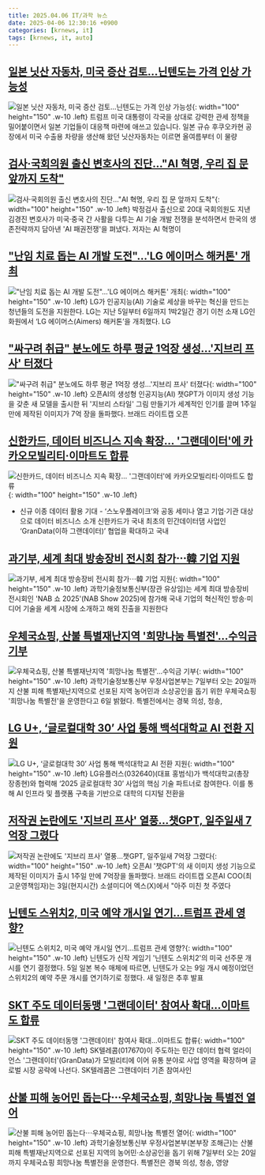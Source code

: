 ```yaml
---
title: 2025.04.06 IT/과학 뉴스
date: 2025-04-06 12:30:16 +0900
categories: [krnews, it]
tags: [krnews, it, auto]
---
```

## [일본 닛산 자동차, 미국 증산 검토…닌텐도는 가격 인상 가능성](https://n.news.naver.com/mnews/article/056/0011925947)

![일본 닛산 자동차, 미국 증산 검토…닌텐도는 가격 인상 가능성](https://mimgnews.pstatic.net/image/origin/056/2025/04/06/11925947.jpg?type=nf220_150){: width="100" height="150" .w-10 .left}
트럼프 미국 대통령이 각국을 상대로 강력한 관세 정책을 밀어붙이면서 일본 기업들이 대응책 마련에 애쓰고 있습니다. 일본 규슈 후쿠오카현 공장에서 미국 수출용 차량을 생산해 왔던 닛산자동차는 이르면 올여름부터 이 물량

## [검사·국회의원 출신 변호사의 진단…"AI 혁명, 우리 집 문 앞까지 도착"](https://n.news.naver.com/mnews/article/421/0008175275)

![검사·국회의원 출신 변호사의 진단…"AI 혁명, 우리 집 문 앞까지 도착"](https://mimgnews.pstatic.net/image/origin/421/2025/04/05/8175275.jpg?type=nf220_150){: width="100" height="150" .w-10 .left}
박정검사 출신으로 20대 국회의원도 지낸 김경진 변호사가 미국·중국 간 사활을 다투는 AI 기술 개발 전쟁을 분석하면서 한국의 생존전략까지 담아낸 'AI 패권전쟁'을 펴냈다. 저자는 AI 혁명이

## ["난임 치료 돕는 AI 개발 도전"…'LG 에이머스 해커톤' 개최](https://n.news.naver.com/mnews/article/015/0005115503)

!["난임 치료 돕는 AI 개발 도전"…'LG 에이머스 해커톤' 개최](https://mimgnews.pstatic.net/image/origin/015/2025/04/06/5115503.jpg?type=nf220_150){: width="100" height="150" .w-10 .left}
LG가 인공지능(AI) 기술로 세상을 바꾸는 혁신을 만드는 청년들의 도전을 지원한다. LG는 지난 5일부터 6일까지 1박2일간 경기 이천 소재 LG인화원에서 ‘LG 에이머스(Aimers) 해커톤’을 개최했다. LG

## ["싸구려 취급" 분노에도 하루 평균 1억장 생성…'지브리 프사' 터졌다](https://n.news.naver.com/mnews/article/277/0005573442)

!["싸구려 취급" 분노에도 하루 평균 1억장 생성…'지브리 프사' 터졌다](https://mimgnews.pstatic.net/image/origin/277/2025/04/05/5573442.jpg?type=nf220_150){: width="100" height="150" .w-10 .left}
오픈AI의 생성형 인공지능(AI) 챗GPT가 이미지 생성 기능을 갖춘 새 모델을 출시한 뒤 '지브리 스타일' 그림 만들기가 세계적인 인기를 끌며 1주일 만에 제작된 이미지가 7억 장을 돌파했다. 브래드 라이트캡 오픈

## [신한카드, 데이터 비즈니스 지속 확장… '그랜데이터'에 카카오모빌리티·이마트도 합류](https://n.news.naver.com/mnews/article/138/0002194139)

![신한카드, 데이터 비즈니스 지속 확장… '그랜데이터'에 카카오모빌리티·이마트도 합류](https://mimgnews.pstatic.net/image/origin/138/2025/04/06/2194139.jpg?type=nf220_150){: width="100" height="150" .w-10 .left}
- 신규 이종 데이터 활용 기대 - ‘스노우플레이크’와 공동 세미나 열고 기업·기관 대상으로 데이터 비즈니스 소개 신한카드가 국내 최초의 민간데이터댐 사업인 ‘GranData(이하 그랜데이터)’ 협업을 확대하고 국내

## [과기부, 세계 최대 방송장비 전시회 참가⋯韓 기업 지원](https://n.news.naver.com/mnews/article/031/0000922195)

![과기부, 세계 최대 방송장비 전시회 참가⋯韓 기업 지원](https://mimgnews.pstatic.net/image/origin/031/2025/04/06/922195.jpg?type=nf220_150){: width="100" height="150" .w-10 .left}
과학기술정보통신부(장관 유상임)는 세계 최대 방송장비 전시회인 'NAB 쇼 2025'(NAB Show 2025)에 참가해 국내 기업의 혁신적인 방송‧미디어 기술을 세계 시장에 소개하고 해외 진출을 지원한다

## [우체국쇼핑, 산불 특별재난지역 '희망나눔 특별전'…수익금 기부](https://n.news.naver.com/mnews/article/001/0015313436)

![우체국쇼핑, 산불 특별재난지역 '희망나눔 특별전'…수익금 기부](https://mimgnews.pstatic.net/image/origin/001/2025/04/06/15313436.jpg?type=nf220_150){: width="100" height="150" .w-10 .left}
과학기술정보통신부 우정사업본부는 7일부터 오는 20일까지 산불 피해 특별재난지역으로 선포된 지역 농어민과 소상공인을 돕기 위한 우체국쇼핑 '희망나눔 특별전'을 운영한다고 6일 밝혔다. 특별전에서는 경북 의성, 청송,

## [LG U+, ‘글로컬대학 30’ 사업 통해 백석대학교 AI 전환 지원](https://n.news.naver.com/mnews/article/018/0005980376)

![LG U+, ‘글로컬대학 30’ 사업 통해 백석대학교 AI 전환 지원](https://mimgnews.pstatic.net/image/origin/018/2025/04/06/5980376.jpg?type=nf220_150){: width="100" height="150" .w-10 .left}
LG유플러스(032640)(대표 홍범식)가 백석대학교(총장 장종현)와 협력해 ‘2025 글로컬대학 30’ 사업의 핵심 기술 파트너로 참여한다. 이를 통해 AI 인프라 및 플랫폼 구축을 기반으로 대학의 디지털 전환을

## [저작권 논란에도 '지브리 프사' 열풍…챗GPT, 일주일새 7억장 그렸다](https://n.news.naver.com/mnews/article/008/0005176272)

![저작권 논란에도 '지브리 프사' 열풍…챗GPT, 일주일새 7억장 그렸다](https://mimgnews.pstatic.net/image/origin/008/2025/04/05/5176272.jpg?type=nf220_150){: width="100" height="150" .w-10 .left}
오픈AI '챗GPT'의 새 이미지 생성 기능으로 제작된 이미지가 출시 1주일 만에 7억장을 돌파했다. 브래드 라이트캡 오픈AI COO(최고운영책임자)는 3일(현지시간) 소셜미디어 엑스(X)에서 "아주 미친 첫 주였다

## [닌텐도 스위치2, 미국 예약 개시일 연기…트럼프 관세 영향?](https://n.news.naver.com/mnews/article/003/0013165982)

![닌텐도 스위치2, 미국 예약 개시일 연기…트럼프 관세 영향?](https://mimgnews.pstatic.net/image/origin/003/2025/04/05/13165982.jpg?type=nf220_150){: width="100" height="150" .w-10 .left}
닌텐도가 신작 게임기 '닌텐도 스위치2'의 미국 선주문 개시를 연기 결정했다. 5일 일본 복수 매체에 따르면, 닌텐도가 오는 9일 개시 예정이었던 스위치2의 예약 주문 개시를 연기하기로 정했다. 새 일정은 추후 발표

## [SKT 주도 데이터동맹 '그랜데이터' 참여사 확대…이마트도 합류](https://n.news.naver.com/mnews/article/421/0008176011)

![SKT 주도 데이터동맹 '그랜데이터' 참여사 확대…이마트도 합류](https://mimgnews.pstatic.net/image/origin/421/2025/04/06/8176011.jpg?type=nf220_150){: width="100" height="150" .w-10 .left}
SK텔레콤(017670)이 주도하는 민간 데이터 협력 얼라이언스 '그랜데이터'(GranData)가 모빌리티에 이어 유통 분야로 사업 영역을 확장하며 글로벌 시장 공략에 나선다. SK텔레콤은 그랜데이터 기존 참여사인

## [산불 피해 농어민 돕는다⋯우체국쇼핑, 희망나눔 특별전 열어](https://n.news.naver.com/mnews/article/031/0000922194)

![산불 피해 농어민 돕는다⋯우체국쇼핑, 희망나눔 특별전 열어](https://mimgnews.pstatic.net/image/origin/031/2025/04/06/922194.jpg?type=nf220_150){: width="100" height="150" .w-10 .left}
과학기술정보통신부 우정사업본부(본부장 조해근)는 산불 피해 특별재난지역으로 선포된 지역의 농어민·소상공인을 돕기 위해 7일부터 오는 20일까지 우체국쇼핑 희망나눔 특별전을 운영한다. 특별전은 경북 의성, 청송, 영양

